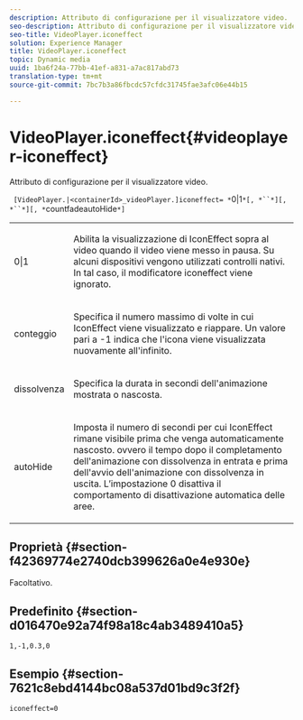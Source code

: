 ```yaml
---
description: Attributo di configurazione per il visualizzatore video.
seo-description: Attributo di configurazione per il visualizzatore video.
seo-title: VideoPlayer.iconeffect
solution: Experience Manager
title: VideoPlayer.iconeffect
topic: Dynamic media
uuid: 1ba6f24a-77bb-41ef-a831-a7ac817abd73
translation-type: tm+mt
source-git-commit: 7bc7b3a86fbcdc57cfdc31745fae3afc06e44b15

---
```



# VideoPlayer.iconeffect{#videoplayer-iconeffect}

Attributo di configurazione per il visualizzatore video.

` [VideoPlayer.|<containerId>_videoPlayer.]iconeffect= *`0|1`*[, *``*][, *``*][, *`countfadeautoHide`*]`

<table id="table_C616483932C2482CA9794DDD7313FD7C"> 
 <tbody> 
  <tr> 
   <td colname="col1"> <p> <span class="codeph"> <span class="varname"> 0|1</span> </span> </p> </td> 
   <td colname="col2"> <p> Abilita la visualizzazione di IconEffect sopra al video quando il video viene messo in pausa. Su alcuni dispositivi vengono utilizzati controlli nativi. In tal caso, il modificatore <span class="codeph"> iconeffect</span> viene ignorato. </p> </td> 
  </tr> 
  <tr> 
   <td colname="col1"> <p> <span class="codeph"> <span class="varname"> conteggio</span></span> </p> </td> 
   <td colname="col2"> <p> Specifica il numero massimo di volte in cui IconEffect viene visualizzato e riappare. Un valore pari a <span class="codeph"> -1</span> indica che l'icona viene visualizzata nuovamente all'infinito. </p> </td> 
  </tr> 
  <tr> 
   <td colname="col1"> <p> <span class="codeph"> <span class="varname"> dissolvenza</span></span> </p> </td> 
   <td colname="col2"> <p> Specifica la durata in secondi dell'animazione mostrata o nascosta. </p> </td> 
  </tr> 
  <tr> 
   <td colname="col1"> <p> <span class="codeph"> <span class="varname"> autoHide</span></span> </p> </td> 
   <td colname="col2"> <p> Imposta il numero di secondi per cui IconEffect rimane visibile prima che venga automaticamente nascosto. ovvero il tempo dopo il completamento dell'animazione con dissolvenza in entrata e prima dell'avvio dell'animazione con dissolvenza in uscita. L’impostazione <span class="codeph"> 0</span> disattiva il comportamento di disattivazione automatica delle aree. </p> </td> 
  </tr> 
 </tbody> 
</table>

## Proprietà {#section-f42369774e2740dcb399626a0e4e930e}

Facoltativo.

## Predefinito {#section-d016470e92a74f98a18c4ab3489410a5}

`1,-1,0.3,0`

## Esempio {#section-7621c8ebd4144bc08a537d01bd9c3f2f}

```
iconeffect=0
```

